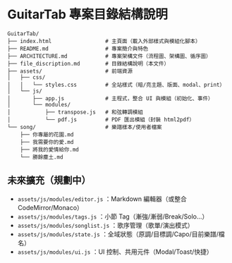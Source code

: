 # GuitarTab 專案目錄結構說明

```
GuitarTab/
├── index.html                 # 主頁面（載入外部樣式與模組化腳本）
├── README.md                  # 專案簡介與特色
├── ARCHITECTURE.md            # 專案架構文件（流程圖、架構圖、循序圖）
├── file_discription.md        # 目錄結構說明（本文件）
├── assets/                    # 前端資源
│   ├── css/
│   │   └── styles.css         # 全站樣式（暗/亮主題、版面、modal、print）
│   └── js/
│       ├── app.js             # 主程式，整合 UI 與模組（初始化、事件）
│       └── modules/
│           ├── transpose.js   # 和弦轉調模組
│           └── pdf.js         # PDF 匯出模組（封裝 html2pdf）
└── song/                      # 樂譜樣本/使用者檔案
    ├── 你專屬的花園.md
    ├── 我需要你的愛.md
    ├── 將我的愛情給你.md
    └── 勝餘塵土.md
```

## 未來擴充（規劃中）
- `assets/js/modules/editor.js`   ：Markdown 編輯器（或整合 CodeMirror/Monaco）
- `assets/js/modules/tags.js`     ：小節 Tag（漸強/漸弱/Break/Solo...）
- `assets/js/modules/songlist.js` ：歌序管理（歌單/演出模式）
- `assets/js/modules/state.js`    ：全域狀態（原調/目標調/Capo/目前樂譜/檔名）
- `assets/js/modules/ui.js`       ：UI 控制、共用元件（Modal/Toast/快捷）
